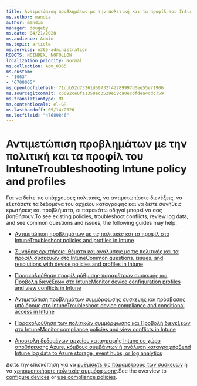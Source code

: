 ```yaml
---
title: Αντιμετώπιση προβλημάτων με την πολιτική και τα προφίλ του Intune
ms.author: mandia
author: mandia
manager: dougeby
ms.date: 04/21/2020
ms.audience: Admin
ms.topic: article
ms.service: o365-administration
ROBOTS: NOINDEX, NOFOLLOW
localization_priority: Normal
ms.collection: Adm_O365
ms.custom:
- "1063"
- "6700005"
ms.openlocfilehash: 71cbb52d73261d59732f42789997d0ee55e71906
ms.sourcegitcommit: c6692ce0fa1358ec3529e59ca0ecdfdea4cdc759
ms.translationtype: MT
ms.contentlocale: el-GR
ms.lasthandoff: 09/14/2020
ms.locfileid: "47689846"
---
```

# <a name="troubleshooting-intune-policy-and-profiles"></a><span data-ttu-id="88e3f-102">Αντιμετώπιση προβλημάτων με την πολιτική και τα προφίλ του Intune</span><span class="sxs-lookup"><span data-stu-id="88e3f-102">Troubleshooting Intune policy and profiles</span></span>

<span data-ttu-id="88e3f-103">Για να δείτε τις υπάρχουσες πολιτικές, να αντιμετωπίσετε διενέξεις, να εξετάσετε τα δεδομένα του αρχείου καταγραφής και να δείτε συνήθεις ερωτήσεις και προβλήματα, οι παρακάτω οδηγοί μπορεί να σας βοηθήσουν.</span><span class="sxs-lookup"><span data-stu-id="88e3f-103">To see existing policies, troubleshoot conflicts, review log data, and see common questions and issues, the following guides may help.</span></span>

- [<span data-ttu-id="88e3f-104">Αντιμετώπιση προβλημάτων με τις πολιτικές και τα προφίλ στο Intune</span><span class="sxs-lookup"><span data-stu-id="88e3f-104">Troubleshoot policies and profiles in Intune</span></span>](https://docs.microsoft.com/mem/intune/configuration/troubleshoot-policies-in-microsoft-intune)

- [<span data-ttu-id="88e3f-105">Συνήθεις ερωτήσεις, θέματα και αναλύσεις με τις πολιτικές και τα προφίλ συσκευών στο Intune</span><span class="sxs-lookup"><span data-stu-id="88e3f-105">Common questions, issues, and resolutions with device policies and profiles in Intune</span></span>](https://docs.microsoft.com/intune/device-profile-troubleshoot)

- [<span data-ttu-id="88e3f-106">Παρακολούθηση προφίλ ρύθμισης παραμέτρων συσκευής και Προβολή διενέξεων στο Intune</span><span class="sxs-lookup"><span data-stu-id="88e3f-106">Monitor device configuration profiles and view conflicts in Intune</span></span>](https://docs.microsoft.com/intune/device-profile-monitor)

- [<span data-ttu-id="88e3f-107">Αντιμετώπιση προβλημάτων συμμόρφωσης συσκευής και πρόσβασης υπό όρους στο Intune</span><span class="sxs-lookup"><span data-stu-id="88e3f-107">Troubleshoot device compliance and conditional access in Intune</span></span>](https://docs.microsoft.com/intune/troubleshoot-conditional-access)

- [<span data-ttu-id="88e3f-108">Παρακολούθηση των πολιτικών συμμόρφωσης και Προβολή διενέξεων στο Intune</span><span class="sxs-lookup"><span data-stu-id="88e3f-108">Monitor compliance policies and view conflicts in Intune</span></span>](https://docs.microsoft.com/intune/compliance-policy-monitor)

- [<span data-ttu-id="88e3f-109">Αποστολή δεδομένων αρχείου καταγραφής Intune σε χώρο αποθήκευσης Azure, κόμβους συμβάντων ή ανάλυση καταγραφής</span><span class="sxs-lookup"><span data-stu-id="88e3f-109">Send Intune log data to Azure storage, event hubs, or log analytics</span></span>](https://docs.microsoft.com/intune/review-logs-using-azure-monitor)

<span data-ttu-id="88e3f-110">Δείτε την επισκόπηση για να [ρυθμίσετε τις παραμέτρους των συσκευών](https://docs.microsoft.com/intune/device-profiles) ή να [χρησιμοποιήσετε πολιτικές συμμόρφωσης](https://docs.microsoft.com/intune/device-compliance-get-started).</span><span class="sxs-lookup"><span data-stu-id="88e3f-110">See the overview to [configure devices](https://docs.microsoft.com/intune/device-profiles) or [use compliance policies](https://docs.microsoft.com/intune/device-compliance-get-started).</span></span>